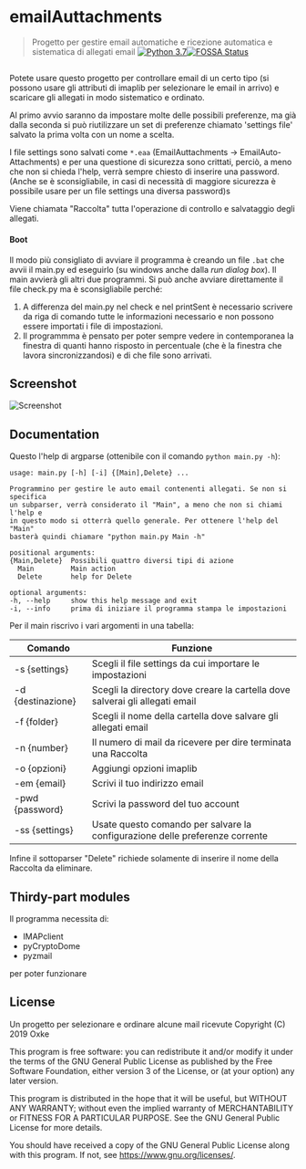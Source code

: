 # emailAuttachments
> Progetto per gestire email automatiche e ricezione automatica e sistematica 
di allegati email
[![Python 3.7](https://img.shields.io/badge/python-3.7-blue.svg)](https://www.python.org/downloads/release/python-372/)[![FOSSA Status](https://app.fossa.io/api/projects/git%2Bgithub.com%2FOxke%2FemailAuttachments.svg?type=shield)](https://app.fossa.io/projects/git%2Bgithub.com%2FOxke%2FemailAuttachments?ref=badge_shield)

##
Potete usare questo progetto per controllare email di un certo tipo (si 
possono usare gli attributi di imaplib per selezionare le email in arrivo) e 
scaricare gli allegati in modo sistematico e ordinato.

Al primo avvio saranno da impostare molte delle possibili preferenze, ma già 
dalla seconda si può riutilizzare un set di preferenze chiamato 'settings 
file' salvato la prima volta con un nome a scelta.

I file settings sono salvati come `*.eaa` (EmailAuttachments -> 
EmailAuto-Attachments) e per una questione di sicurezza sono crittati, 
perciò, a meno che non si chieda l'help, verrà sempre chiesto di inserire 
una password. (Anche se è sconsigliabile, in casi di necessità di maggiore 
sicurezza è possibile usare per un file settings una diversa password)s

Viene chiamata "Raccolta" tutta l'operazione di controllo e salvataggio degli 
allegati.
  
#### Boot
Il modo più consigliato di avviare il programma è creando un file `.bat` che
avvii il main.py ed eseguirlo (su windows anche dalla _run dialog box_). Il 
main avvierà gli altri due programmi. Si può anche avviare direttamente il 
file check.py ma è sconsigliabile perché:
1. A differenza del main.py nel check e nel printSent è necessario scrivere da 
riga di comando tutte le informazioni necessario e non possono essere 
importati i file di impostazioni.
2. Il programmma è pensato per poter sempre vedere in contemporanea la 
finestra di quanti hanno risposto in percentuale (che è la finestra che 
lavora sincronizzandosi) e di che file sono arrivati.

## Screenshot
![Screenshot](http://oxke.altervista.org/screenshots/Capture.PNG)

## Documentation
Questo l'help di argparse (ottenibile con il comando `python main.py -h`):
  ```
usage: main.py [-h] [-i] {[Main],Delete} ...

Programmino per gestire le auto email contenenti allegati. Se non si specifica
un subparser, verrà considerato il "Main", a meno che non si chiami l'help e
in questo modo si otterrà quello generale. Per ottenere l'help del "Main"
basterà quindi chiamare "python main.py Main -h"

positional arguments:
  {Main,Delete}  Possibili quattro diversi tipi di azione
    Main         Main action
    Delete       help for Delete

optional arguments:
  -h, --help     show this help message and exit
  -i, --info     prima di iniziare il programma stampa le impostazioni
```

Per il main riscrivo i vari argomenti in una tabella:

Comando | Funzione
------- | --------
-s {settings}| Scegli il file settings da cui importare le impostazioni
-d {destinazione}| Scegli la directory dove creare la cartella dove salverai gli allegati email
-f {folder}| Scegli il nome della cartella dove salvare gli allegati email
-n {number}| Il numero di mail da ricevere per dire terminata una Raccolta
-o {opzioni}| Aggiungi opzioni imaplib
-em {email}| Scrivi il tuo indirizzo email
-pwd {password}| Scrivi la password del tuo account
-ss {settings}| Usate questo comando per salvare la configurazione delle preferenze corrente

Infine il sottoparser "Delete" richiede solamente di inserire il nome della Raccolta da eliminare.

## Thirdy-part modules
Il programma necessita di:
* IMAPclient
* pyCryptoDome
* pyzmail

per poter funzionare

## License
Un progetto per selezionare e ordinare alcune mail ricevute
Copyright (C) 2019 Oxke

This program is free software: you can redistribute it and/or modify
it under the terms of the GNU General Public License as published by
the Free Software Foundation, either version 3 of the License, or
(at your option) any later version.

This program is distributed in the hope that it will be useful,
but WITHOUT ANY WARRANTY; without even the implied warranty of
MERCHANTABILITY or FITNESS FOR A PARTICULAR PURPOSE.  See the
GNU General Public License for more details.

You should have received a copy of the GNU General Public License
along with this program.  If not, see <https://www.gnu.org/licenses/>.
